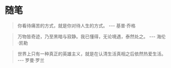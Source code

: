 # 随笔
> 你看待痛苦的方式，就是你对待人生的方式。   --- 基普·乔格

> 万物皆奇迹，乃至黑暗与寂静。我已懂得，无论境遇，泰然处之。  --- 海伦·凯勒

> 世界上只有一种真正的英雄主义，就是在认清生活真相之后依然热爱生活。  --- 罗曼·罗兰